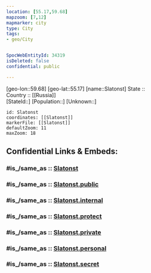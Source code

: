```yaml
---
location: [55.17,59.68] 
mapzoom: [7,12] 
mapmarker: city 
type: City
tags:
- geo/City


SpocWebEntityId: 34319
isDeleted: false
confidential: public

---
```

[geo-lon::59.68] 
[geo-lat::55.17] 
[name::Slatonst] 
State ::  
Country :: [[Russia]]  
[StateId::] 
[Population::] 
[Unknown::] 


```leaflet
id: Slatonst
coordinates: [[Slatonst]] 
markerFile: [[Slatonst]] 
defaultZoom: 11 
maxZoom: 18
```


## Confidential Links & Embeds: 

### #is_/same_as :: [Slatonst](/_Standards/Earth/Continent/Asia/Asia~North/Asia~Ural/Chelyabinsk_Oblast/City/Slatonst.md) 

### #is_/same_as :: [Slatonst.public](/_public/Earth/Continent/Asia/Asia~North/Asia~Ural/Chelyabinsk_Oblast/City/Slatonst.public.md) 

### #is_/same_as :: [Slatonst.internal](/_internal/Earth/Continent/Asia/Asia~North/Asia~Ural/Chelyabinsk_Oblast/City/Slatonst.internal.md) 

### #is_/same_as :: [Slatonst.protect](/_protect/Earth/Continent/Asia/Asia~North/Asia~Ural/Chelyabinsk_Oblast/City/Slatonst.protect.md) 

### #is_/same_as :: [Slatonst.private](/_private/Earth/Continent/Asia/Asia~North/Asia~Ural/Chelyabinsk_Oblast/City/Slatonst.private.md) 

### #is_/same_as :: [Slatonst.personal](/_personal/Earth/Continent/Asia/Asia~North/Asia~Ural/Chelyabinsk_Oblast/City/Slatonst.personal.md) 

### #is_/same_as :: [Slatonst.secret](/_secret/Earth/Continent/Asia/Asia~North/Asia~Ural/Chelyabinsk_Oblast/City/Slatonst.secret.md)

